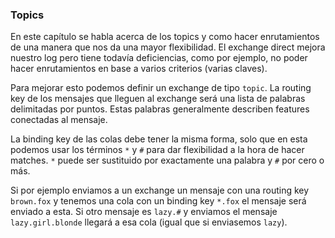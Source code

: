 
### Topics

En este capítulo se habla acerca de los topics y como hacer enrutamientos de una manera que nos da una mayor flexibilidad. El exchange direct 
mejora nuestro log pero tiene todavía deficiencias, como por ejemplo, no poder hacer enrutamientos en base a varios criterios (varias claves).

Para mejorar esto podemos definir un exchange de tipo `topic`. La routing key de los mensajes que lleguen al exchange será
una lista de palabras delimitadas por puntos. Estas palabras generalmente describen features conectadas al mensaje.

La binding key de las colas debe tener la misma forma, solo que en esta podemos usar los términos `*` y `#` para dar flexibilidad
a la hora de hacer matches. `*` puede ser sustituido por exactamente una palabra y `#` por cero o más.

Si por ejemplo enviamos a un exchange un mensaje con una routing key `brown.fox` y tenemos una cola con un binding key `*.fox` el mensaje será
enviado a esta. Si otro mensaje es `lazy.#` y enviamos el mensaje `lazy.girl.blonde` llegará a esa cola (igual que si enviasemos `lazy`).
